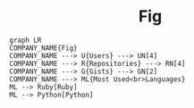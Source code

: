 <h1 align="center">Fig</h1>

```mermaid
graph LR
COMPANY_NAME{Fig}
COMPANY_NAME ---> U{Users} ---> UN[4]
COMPANY_NAME ---> R{Repositories} ---> RN[4]
COMPANY_NAME ---> G{Gists} ---> GN[2]
COMPANY_NAME ---> ML{Most Used<br>Languages}
ML --> Ruby[Ruby]
ML --> Python[Python]
```
